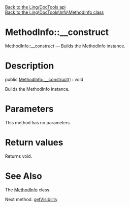 [Back to the Ling/DocTools api](https://github.com/lingtalfi/DocTools/blob/master/doc/api/Ling/DocTools.md)<br>
[Back to the Ling\DocTools\Info\MethodInfo class](https://github.com/lingtalfi/DocTools/blob/master/doc/api/Ling/DocTools/Info/MethodInfo.md)


MethodInfo::__construct
================



MethodInfo::__construct — Builds the MethodInfo instance.




Description
================


public [MethodInfo::__construct](https://github.com/lingtalfi/DocTools/blob/master/doc/api/Ling/DocTools/Info/MethodInfo/__construct.md)() : void




Builds the MethodInfo instance.




Parameters
================

This method has no parameters.


Return values
================

Returns void.








See Also
================

The [MethodInfo](https://github.com/lingtalfi/DocTools/blob/master/doc/api/Ling/DocTools/Info/MethodInfo.md) class.

Next method: [getVisibility](https://github.com/lingtalfi/DocTools/blob/master/doc/api/Ling/DocTools/Info/MethodInfo/getVisibility.md)<br>

